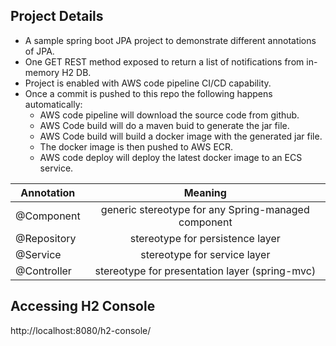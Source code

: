 ## Project Details
* A sample spring boot JPA project to demonstrate different annotations of JPA.
* One GET REST method exposed to return a list of notifications from in-memory H2 DB.
* Project is enabled with AWS code pipeline CI/CD capability.
* Once a commit is pushed to this repo the following happens automatically:
  * AWS code pipeline will download the source code from github.
  * AWS Code build will do a maven buid to generate the jar file.
  * AWS Code build will build a docker image with the generated jar file.
  * The docker image is then pushed to AWS ECR.
  * AWS code deploy will deploy the latest docker image to an ECS service.


| Annotation    | Meaning                                             |
| ------------- |:---------------------------------------------------:|
| @Component    | generic stereotype for any Spring-managed component |
| @Repository   | stereotype for persistence layer                    |
| @Service      | stereotype for service layer                        |
| @Controller   | stereotype for presentation layer (spring-mvc)      |


## Accessing H2 Console

http://localhost:8080/h2-console/
